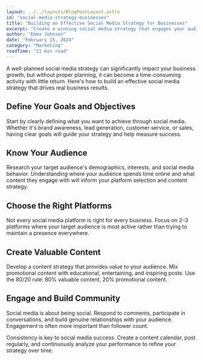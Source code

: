 ```yaml
---
layout: ../../layouts/BlogPostLayout.astro
id: "social-media-strategy-businesses"
title: "Building an Effective Social Media Strategy for Businesses"
excerpt: "Create a winning social media strategy that engages your audience and drives business growth with these proven tactics."
author: "Emma Johnson"
date: "February 15, 2024"
category: "Marketing"
readTime: "11 min read"
---
```


A well-planned social media strategy can significantly impact your business growth, but without proper planning, it can become a time-consuming activity with little return. Here's how to build an effective social media strategy that drives real business results.

## Define Your Goals and Objectives

Start by clearly defining what you want to achieve through social media. Whether it's brand awareness, lead generation, customer service, or sales, having clear goals will guide your strategy and help measure success.

## Know Your Audience

Research your target audience's demographics, interests, and social media behavior. Understanding where your audience spends time online and what content they engage with will inform your platform selection and content strategy.

## Choose the Right Platforms

Not every social media platform is right for every business. Focus on 2–3 platforms where your target audience is most active rather than trying to maintain a presence everywhere.

## Create Valuable Content

Develop a content strategy that provides value to your audience. Mix promotional content with educational, entertaining, and inspiring posts. Use the 80/20 rule: 80% valuable content, 20% promotional content.

## Engage and Build Community

Social media is about being social. Respond to comments, participate in conversations, and build genuine relationships with your audience. Engagement is often more important than follower count.

Consistency is key to social media success. Create a content calendar, post regularly, and continuously analyze your performance to refine your strategy over time.
